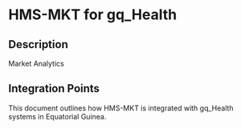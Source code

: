 # HMS-MKT for gq_Health

## Description

Market Analytics

## Integration Points

This document outlines how HMS-MKT is integrated with gq_Health systems in Equatorial Guinea.
